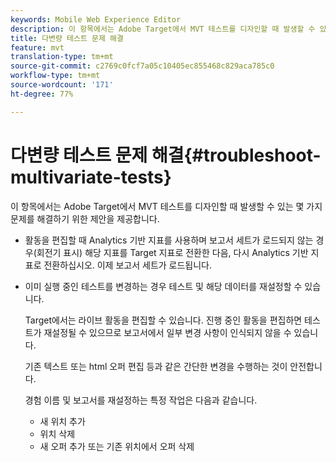 ```yaml
---
keywords: Mobile Web Experience Editor
description: 이 항목에서는 Adobe Target에서 MVT 테스트를 디자인할 때 발생할 수 있는 몇 가지 문제를 해결하기 위한 제안을 제공합니다.
title: 다변량 테스트 문제 해결
feature: mvt
translation-type: tm+mt
source-git-commit: c2769c0fcf7a05c10405ec855468c829aca785c0
workflow-type: tm+mt
source-wordcount: '171'
ht-degree: 77%

---
```



# 다변량 테스트 문제 해결{#troubleshoot-multivariate-tests}

이 항목에서는 Adobe Target에서 MVT 테스트를 디자인할 때 발생할 수 있는 몇 가지 문제를 해결하기 위한 제안을 제공합니다.

* 활동을 편집할 때 Analytics 기반 지표를 사용하며 보고서 세트가 로드되지 않는 경우(회전기 표시) 해당 지표를 Target 지표로 전환한 다음, 다시 Analytics 기반 지표로 전환하십시오. 이제 보고서 세트가 로드됩니다.
* 이미 실행 중인 테스트를 변경하는 경우 테스트 및 해당 데이터를 재설정할 수 있습니다.

   Target에서는 라이브 활동을 편집할 수 있습니다. 진행 중인 활동을 편집하면 테스트가 재설정될 수 있으므로 보고서에서 일부 변경 사항이 인식되지 않을 수 있습니다.

   기존 텍스트 또는 html 오퍼 편집 등과 같은 간단한 변경을 수행하는 것이 안전합니다.

   경험 이름 및 보고서를 재설정하는 특정 작업은 다음과 같습니다.

   * 새 위치 추가
   * 위치 삭제
   * 새 오퍼 추가 또는 기존 위치에서 오퍼 삭제


